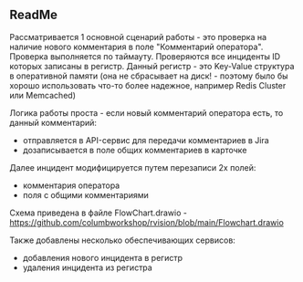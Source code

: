 ## ReadMe
Рассматривается 1 основной сценарий работы - это проверка на наличие нового комментария в поле "Комментарий оператора". Проверка выполняется по таймауту. Проверяются все инциденты ID которых записаны в регистр. Данный регистр - это Key-Value структура в оперативной памяти (она не сбрасывает на диск! - поэтому было бы хорошо использовать что-то более надежное, например Redis Cluster или Memcached) 

Логика работы проста - если новый комментарий оператора  есть, то данный комментарий:
* отправляется в API-сервис для передачи комментариев в Jira
* дозаписывается в поле общих комментариев в карточке

Далее инцидент модифицируется путем перезаписи 2х полей:
* комментария оператора  
* поля с общими комментариями

Схема приведена в файле FlowChart.drawio - https://github.com/columbworkshop/rvision/blob/main/Flowchart.drawio

Также добавлены несколько обеспечивающих сервисов:
* добавления нового инцидента в регистр
* удаления инцидента из регистра
